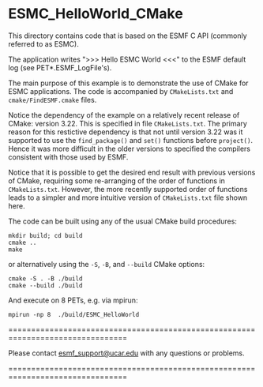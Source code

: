 ESMC_HelloWorld_CMake
=====================

This directory contains code that is based on the ESMF C API (commonly referred to as ESMC).

The application writes ">>> Hello ESMC World <<<" to the ESMF default log (see PET*.ESMF_LogFile's).

The main purpose of this example is to demonstrate the use of CMake for ESMC applications. The code is accompanied by `CMakeLists.txt` and `cmake/FindESMF.cmake` files.

Notice the dependency of the example on a relatively recent release of CMake: version 3.22. This is specified in file `CMakeLists.txt`. The primary reason for this restictive dependency is that not until version 3.22 was it supported to use the `find_package()` and `set()` functions before `project()`. Hence it was more difficult in the older versions to specified the compilers consistent with those used by ESMF.

Notice that it is possible to get the desired end result with previous versions of CMake, requiring some re-arranging of the order of functions in `CMakeLists.txt`. However, the more recently supported order of functions leads to a simpler and more intuitive version of `CMakeLists.txt` file shown here.

The code can be built using any of the usual CMake build procedures:

    mkdir build; cd build
    cmake ..
    make

or alternatively using the `-S`, `-B`, and `--build` CMake options:

    cmake -S . -B ./build
    cmake --build ./build

And execute on 8 PETs, e.g. via mpirun:

    mpirun -np 8  ./build/ESMC_HelloWorld

================================================================================

Please contact esmf_support@ucar.edu with any questions or problems.

================================================================================
